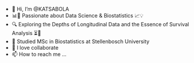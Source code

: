 - 👋 Hi, I’m @KATSABOLA
- 📊🧬 Passionate about Data Science & Biostatistics 📈💡
- 🔍 Exploring the Depths of Longitudinal Data and the Essence of Survival Analysis ⏳🔬
- 🌱 Studied MSc in Biostatistics at Stellenbosch University
- 💞️ I love collaborate
- 📫 How to reach me ...

<!---
KATSABOLA/KATSABOLA is a ✨ special ✨ repository because its `README.md` (this file) appears on your GitHub profile.
You can click the Preview link to take a look at your changes.
--->
